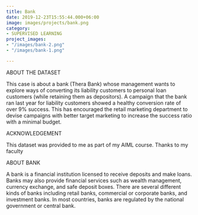 ```yaml
---
title: Bank
date: 2019-12-23T15:55:44.000+06:00
image: images/projects/bank.png
category:
- SUPERVISED LEARNING
project_images:
- "/images/bank-2.png"
- "/images/bank-1.png"

---
```

ABOUT THE DATASET

This case is about a bank (Thera Bank) whose management wants to explore ways of converting its liability customers to personal loan customers (while retaining them as depositors). A campaign that the bank ran last year for liability customers showed a healthy conversion rate of over 9% success. This has encouraged the retail marketing department to devise campaigns with better target marketing to increase the success ratio with a minimal budget.

ACKNOWLEDGEMENT

This dataset was provided to me as part of my AIML course. Thanks to my faculty

ABOUT BANK

A bank is a financial institution licensed to receive deposits and make loans. Banks may also provide financial services such as wealth management, currency exchange, and safe deposit boxes. There are several different kinds of banks including retail banks, commercial or corporate banks, and investment banks. In most countries, banks are regulated by the national government or central bank.